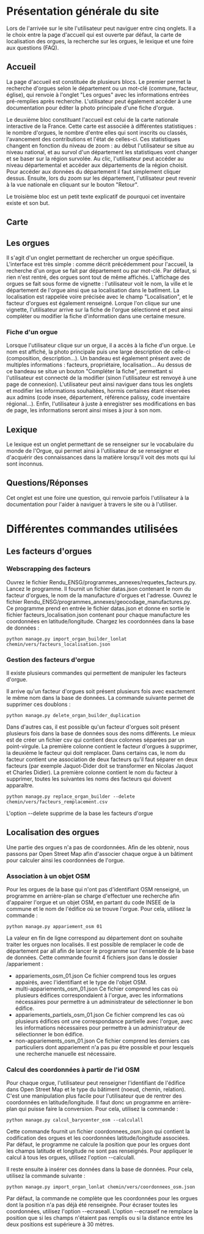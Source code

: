 # Présentation générale du site

Lors de l'arrivée sur le site l'utilisateur peut naviguer entre cinq onglets. Il a le choix entre la page d'accueil qui est ouverte par défaut, la carte de localisation des orgues, la recherche sur les orgues, le lexique et une foire aux questions (FAQ).

## Accueil

La page d'accueil est constituée de plusieurs blocs. Le premier permet la recherche d'orgues selon le département ou un mot-clé (commune, facteur, église), qui renvoie à l'onglet "Les orgues" avec les informations entrées pré-remplies après recherche. L'utilisateur peut également accéder à une documentation pour éditer la photo principale d'une fiche d'orgue.

Le deuxième bloc constituant l'accueil est celui de la carte nationale interactive de la France. Cette carte est associée à différentes statistiques : le nombre d'orgues, le nombre d'entre elles qui sont inscrits ou classés, l'avancement des contributions et l'état de celles-ci. Ces statistiques changent en fonction du niveau de zoom : au début l'utilisateur se situe au niveau national, et au survol d'un département les statistiques vont changer et se baser sur la région survolée. Au clic, l'utilisateur peut accéder au niveau départemental et accéder aux départements de la région choisit. Pour accéder aux données du département il faut simplement cliquer dessus. Ensuite, lors du zoom sur les département, l'utilisateur peut revenir à la vue nationale en cliquant sur le bouton "Retour".

Le troisième bloc est un petit texte explicatif de pourquoi cet inventaire existe et son but.

## Carte

## Les orgues

Il s'agit d'un onglet permettant de rechercher un orgue spécifique. L'interface est très simple : comme décrit précédemment pour l'accueil, la recherche d'un orgue se fait par département ou par mot-clé. Par défaut, si rien n'est rentré, des orgues sont tout de même affichés. L'affichage des orgues se fait sous forme de vignette : l'utilisateur voit le nom, la ville et le département de l'orgue ainsi que sa localisation dans le batîment. La localisation est rappelée voire précisée avec le champ "Localisation", et le facteur d'orgues est également renseigné. Lorque l'on clique sur une vignette, l'utilisateur arrive sur la fiche de l'orgue sélectionné et peut ainsi compléter ou modifier la fiche d'information dans une certaine mesure.

### Fiche d'un orgue

Lorsque l'utilisateur clique sur un orgue, il a accès à la fiche d'un orgue. Le nom est affiché, la photo principale puis une large description de celle-ci (composition, description...). Un bandeau est également présent avec de multiples informations : facteurs, propriétaire, localisation... Au dessus de ce bandeau se situe un bouton "Compléter la fiche", permettant si l'utilisateur est connecté de la modifier (sinon l'utilisateur est renvoyé à une page de connexion). L'utilisateur peut ainsi naviguer dans tous les onglets et modifier les informations souhaitées, hormis certaines étant réservées aux admins (code insee, département, référence palissy, code inventaire régional...). Enfin, l'utilisateur à juste à enregistrer ses modifications en bas de page, les informations seront ainsi mises à jour à son nom.

## Lexique

Le lexique est un onglet permettant de se renseigner sur le vocabulaire du monde de l'Orgue, qui permet ainsi à l'utilisateur de se renseigner et d'acquérir des connaissances dans la matière lorsqu'il voit des mots qui lui sont inconnus.

## Questions/Réponses

Cet onglet est une foire une question, qui renvoie parfois l'utilisateur à la documentation pour l'aider à naviguer à travers le site ou à l'utiliser.

# Différentes commandes utilisées

## Les facteurs d'orgues

### Webscrapping des facteurs

Ouvrez le fichier Rendu_ENSG/programmes_annexes/requetes_facteurs.py. Lancez le programme. Il fournit un fichier datas.json contenant le nom du facteur d'orgues, le nom de la manufacture d'orgues et l'adresse.
Ouvrez le fichier Rendu_ENSG/programmes_annexes/geocodage_manufactures.py. Ce programme prend en entrée le fichier datas.json et donne en sortie le fichier facteurs_localisation.json contenant pour chaque manufacture les coordonnées en latitude/longitude. 
Chargez les coordonnées dans la base de données :
```shell script
python manage.py import_organ_builder_lonlat chemin/vers/facteurs_localisation.json
```

### Gestion des facteurs d'orgue

Il existe plusieurs commandes qui permettent de manipuler les facteurs d'orgue.

Il arrive qu'un facteur d'orgues soit présent plusieurs fois avec exactement le même nom dans la base de données. La commande suivante permet de supprimer ces doublons : 
```shell script
python manage.py delete_organ_builder_duplication
```

Dans d'autres cas, il est possible qu'un facteur d'orgues soit présent plusieurs fois dans la base de données sous des noms différents. Le mieux est de créer un fichier csv qui contient deux colonnes séparées par un point-virgule. La première colonne contient le facteur d'orgues à supprimer, la deuxième le facteur qui doit remplacer. 
Dans certains cas, le nom du facteur contient une association de deux facteurs qu'il faut séparer en deux facteurs (par exemple Jaquot-Dider doit se transformer en Nicolas Jaquot et Charles Didier). La première colonne contient le nom du facteur à supprimer, toutes les suivantes les noms des facteurs qui doivent apparaître.
```shell script
python manage.py replace_organ_builder --delete chemin/vers/facteurs_remplacement.csv
```
L'option --delete supprime de la base les facteurs d'orgue

## Localisation des orgues

Une partie des orgues n'a pas de coordonnées. Afin de les obtenir, nous passons par Open Street Map afin d'associer chaque orgue à un bâtiment pour calculer ainsi les coordonnées de l'orgue. 

### Association à un objet OSM

Pour les orgues de la base qui n'ont pas d'identifiant OSM renseigné, un programme en arrière-plan se charge d'effectuer une recherche afin d'appairer l'orgue et un objet OSM, en partant du code INSEE de la commune et le nom de l'édifice où se trouve l'orgue. Pour cela, utilisez la commande :
```shell script
python manage.py appariement_osm 01
```
La valeur en fin de ligne correspond au département dont on souhaite traiter les orgues non localisés. Il est possible de remplacer le code de département par all afin de lancer le programme sur l'ensemble de la base de données.
Cette commande fournit 4 fichiers json dans le dossier /appariement :
- appariements_osm_01.json  Ce fichier comprend tous les orgues appairés, avec l'identifiant et le type de l'objet OSM.
- multi-appariements_osm_01.json  Ce fichier comprend les cas où plusieurs édifices correspondaient à l'orgue, avec les informations nécessaires pour permettre à un administrateur de sélectionner le bon édifice.
- appariements_partiels_osm_01.json  Ce fichier comprend les cas où plusieurs édifices ont une correspondance partielle avec l'orgue, avec les informations nécessaires pour permettre à un administrateur de sélectionner le bon édifice.
- non-appariements_osm_01.json  Ce fichier comprend les derniers cas particuliers dont appariement n'a pas pu être possible et pour lesquels une recherche manuelle est nécessaire.



### Calcul des coordonnées à partir de l'id OSM

Pour chaque orgue, l'utilisateur peut renseigner l'identifiant de l'édifice dans Open Street Map et le type du bâtiment (noeud, chemin, relation). C'est une manipulation plus facile pour l'utilisateur que de rentrer des coordonnées en latitude/longitude. Il faut donc un programme en arrière-plan qui puisse faire la conversion. Pour cela, utilisez la commande : 
```shell script
python manage.py calcul_barycenter_osm --calculall
```
Cette commande fournit un fichier coordonnees_osm.json qui contient la codification des orgues et les coordonnées latitude/longitude associées. Par défaut, le programme ne calcule la position que pour les orgues dont les champs latitude et longitude ne sont pas renseignés. Pour appliquer le calcul à tous les orgues, utilisez l'option --calculall.

Il reste ensuite à insérer ces données dans la base de données. Pour cela, utilisez la commande suivante :
```shell script
python manage.py import_organ_lonlat chemin/vers/coordonnees_osm.json
```
Par défaut, la commande ne complète que les coordonnées pour les orgues dont la position n'a pas déjà été renseignée. Pour écraser toutes les coordonnées, utilisez l'option --ecraseall. L'option --ecraseif ne remplace la position que si les champs n'étaient pas remplis ou si la distance entre les deux positions est supérieure à 30 mètres.

